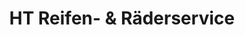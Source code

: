 ---
title: "HT Reifen- & Räderservice"
url: /berlin/ht-reifen-und-raederservice/
shop: Autowerkstatt
---